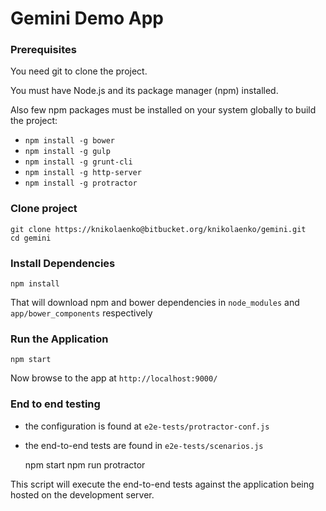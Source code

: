 # Gemini Demo App

### Prerequisites

You need git to clone the project.

You must have Node.js and its package manager (npm) installed.

Also few npm packages must be installed on your system globally to build the project:

* `npm install -g bower`
* `npm install -g gulp`
* `npm install -g grunt-cli`
* `npm install -g http-server`
* `npm install -g protractor`

### Clone project

	git clone https://knikolaenko@bitbucket.org/knikolaenko/gemini.git
	cd gemini
	
### Install Dependencies

	npm install
	
That will download npm and bower dependencies in `node_modules` and `app/bower_components` respectively

### Run the Application

	npm start
	
Now browse to the app at `http://localhost:9000/`

### End to end testing

* the configuration is found at `e2e-tests/protractor-conf.js`
* the end-to-end tests are found in `e2e-tests/scenarios.js`

	npm start
	npm run protractor

This script will execute the end-to-end tests against the application being hosted on the
development server.